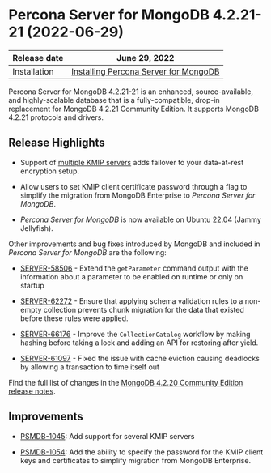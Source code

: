 # Percona Server for MongoDB 4.2.21-21 (2022-06-29)

| Release date | June 29, 2022  |
|------------- | ---------------|
| Installation | [Installing Percona Server for MongoDB](../install/index.md)|



Percona Server for MongoDB 4.2.21-21 is an enhanced, source-available, and highly-scalable database that is a
fully-compatible, drop-in replacement for MongoDB 4.2.21 Community Edition.
It supports MongoDB 4.2.21 protocols and drivers.

## Release Highlights


* Support of [multiple KMIP servers](../kmip.md#kmip) adds failover to your data-at-rest encryption setup.


* Allow users to set KMIP client certificate password through a flag to simplify the migration from MongoDB Enterprise to *Percona Server for MongoDB*.


* *Percona Server for MongoDB* is now available on Ubuntu 22.04 (Jammy Jellyfish).

Other improvements and bug fixes introduced by MongoDB and included in *Percona Server for MongoDB* are the following:


* [SERVER-58506](https://jira.mongodb.org/browse/SERVER-58506) - Extend the `getParameter` command output with the information about a parameter to be enabled on runtime or only on startup


* [SERVER-62272](https://jira.mongodb.org/browse/SERVER-62272) - Ensure that applying schema validation rules to a non-empty collection prevents chunk migration for the data that existed before these rules were applied.


* [SERVER-66176](https://jira.mongodb.org/browse/SERVER-66176) - Improve the `CollectionCatalog` workflow by making hashing before taking a lock and adding an API for restoring after yield.


* [SERVER-61097](https://jira.mongodb.org/browse/SERVER-61097) - Fixed the issue with cache eviction causing deadlocks by allowing a transaction to time itself out

Find the full list of changes in the [MongoDB 4.2.20 Community Edition release notes](https://www.mongodb.com/docs/v4.2/release-notes/4.2/#jun-21-2022).

## Improvements


* [PSMDB-1045](https://jira.percona.com/browse/PSMDB-1045): Add support for several KMIP servers


* [PSMDB-1054](https://jira.percona.com/browse/PSMDB-1054): Add the ability to specify the password for the KMIP client keys and certificates to simplify migration from MongoDB Enterprise.
